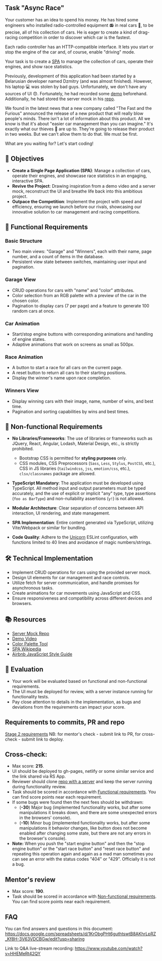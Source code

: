## Task "Async Race"

Your customer has an idea to spend his money. He has hired some engineers who installed radio-controlled equipment :radio: in real cars :car:, to be precise, all of his collection of cars. He is eager to create a kind of drag-racing competition in order to discover which car is the fastest.

Each radio controller has an HTTP-compatible interface. It lets you start or stop the engine of the car and, of course, enable "driving" mode.

Your task is to create a [SPA](https://en.wikipedia.org/wiki/Single-page_application) to manage the collection of cars, operate their engines, and show race statistics.

Previously, development of this application had been started by a Belarusian developer named Dzmitry (and was almost finished). However, his laptop :computer: was stolen by bad guys. Unfortunately, we don't have any sources of UI :disappointed:. Fortunately, he had recorded some [demo](https://youtu.be/sTXtlBLh-Ts) beforehand. Additionally, he had stored the server mock in his [repo](https://github.com/mikhama/async-race-api).

We found in the latest news that a new company called "The Fast and the Furious" announced the release of a new product that will really blow people's minds. There isn't a lot of information about this product. All we know is that it's about "easier car management than you can imagine." It's exactly what our thieves :supervillain: are up to. They're going to release their product in two weeks. But we can't allow them to do that. We must be first.

What are you waiting for? Let's start coding!

## 🎯 Objectives

- **Create a Single Page Application (SPA)**: Manage a collection of cars, operate their engines, and showcase race statistics in an engaging, interactive SPA.
- **Revive the Project**: Drawing inspiration from a demo video and a server mock, reconstruct the UI and breathe life back into this ambitious project.
- **Outpace the Competition**: Implement the project with speed and efficiency, ensuring we launch before our rivals, showcasing our innovative solution to car management and racing competitions.

## 🚗 Functional Requirements

### Basic Structure

- Two main views: "Garage" and "Winners", each with their name, page number, and a count of items in the database.
- Persistent view state between switches, maintaining user input and pagination.

### Garage View

- CRUD operations for cars with "name" and "color" attributes.
- Color selection from an RGB palette with a preview of the car in the chosen color.
- Pagination to display cars (7 per page) and a feature to generate 100 random cars at once.

### Car Animation

- Start/stop engine buttons with corresponding animations and handling of engine states.
- Adaptive animations that work on screens as small as 500px.

### Race Animation

- A button to start a race for all cars on the current page.
- A reset button to return all cars to their starting positions.
- Display the winner's name upon race completion.

### Winners View

- Display winning cars with their image, name, number of wins, and best time.
- Pagination and sorting capabilities by wins and best times.

## 📜 Non-functional Requirements

- **No Libraries/Frameworks**: The use of libraries or frameworks such as JQuery, React, Angular, Lodash, Material Design, etc., is strictly prohibited.

  - Bootstrap CSS is permitted for **styling purposes** only.
  - CSS modules, CSS Preprocessors (`Sass`, `Less`, `Stylus`, `PostCSS`, etc.), CSS in JS libraries (`tailwindcss`, `jss`, `emotion/css`, etc.), `clsx/classnames` package are allowed.

- **TypeScript Mandatory**: The application must be developed using TypeScript. All method input and output parameters must be typed accurately, and the use of explicit or implicit "any" type, type assertions (`foo as BarType`) and non-nullability assertions (`y!`) is not allowed.
- **Modular Architecture**: Clear separation of concerns between API interaction, UI rendering, and state management.
- **SPA Implementation**: Entire content generated via TypeScript, utilizing Vite/Webpack or similar for bundling.
- **Code Quality**: Adhere to the [Unicorn](https://www.npmjs.com/package/eslint-plugin-unicorn) ESLint configuration, with functions limited to 40 lines and avoidance of magic numbers/strings.

## 🛠️ Technical Implementation

- Implement CRUD operations for cars using the provided server mock.
- Design UI elements for car management and race controls.
- Utilize fetch for server communication, and handle promises for asynchronous tasks.
- Create animations for car movements using JavaScript and CSS.
- Ensure responsiveness and compatibility across different devices and browsers.

## 📚 Resources

- [Server Mock Repo](https://github.com/mikhama/async-race-api)
- [Demo Video](https://youtu.be/sTXtlBLh-Ts)
- [Color Palette Tool](https://www.colorspire.com/rgb-color-wheel/)
- [SPA Wikipedia](https://en.wikipedia.org/wiki/Single-page_application)
- [Airbnb JavaScript Style Guide](https://github.com/airbnb/javascript)

## 🔄 Evaluation

- Your work will be evaluated based on functional and non-functional requirements.
- The UI must be deployed for review, with a server instance running for functionality tests.
- Pay close attention to details in the implementation, as bugs and deviations from the requirements can impact your score.

## Requirements to commits, PR and repo

[Stage 2 requirements](https://docs.rs.school/#/en/pull-request-review-process)
NB: for mentor's check - submit link to PR, for cross-check - submit link to deploy.

## Cross-check:

- Max score: **215**.
- UI should be deployed to gh-pages, netlify or some similar service and the link shared via RS App.
- Reviewer should clone [repo with a server](https://github.com/mikhama/async-race-api.git) and keep the server running during functionality review.
- Task should be scored in accordance with [Functional requirements](./functional-requirements.md). You can find score points near each requirement.
- If some bugs were found then the next fees should be withdrawn:
  - (**-30**) Major bug (implemented functionality works, but after some manipulations it breaks down, and there are some unexpected errors in the browsers' console).
  - (**-10**) Minor bug (implemented functionality works, but after some manipulations it behavior changes, like button does not become enabled after changing some state, but there are not any errors in the browser's console).
- **Note:** When you push the "start engine button" and then the "stop engine button" or the "start race button" and "reset race button" and repeating this operation again and again as a mad man sometimes you can see an error with the status codes "404" or "429". Officially it is not a bug.

## Mentor's review

- Max score: **190**.
- Task should be scored in accordance with [Non-functional requirements](./non-functional-requirements.md). You can find score points near each requirement.

## FAQ

You can find answers and questions in this document:
https://docs.google.com/spreadsheets/d/1KrObgPHt6guthtswtB8AKhrLpRZ_Kf8H-3V63VDCBGw/edit?usp=sharing

Link to Q&A live-stream recording:
https://www.youtube.com/watch?v=HHEMeRt42QY
